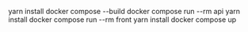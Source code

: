 yarn install
docker compose --build
docker compose run --rm api yarn install
docker compose run --rm front yarn install
docker compose up
